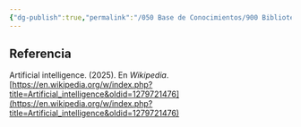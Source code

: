 ```yaml
---
{"dg-publish":true,"permalink":"/050 Base de Conocimientos/900 Biblioteca/Zk Lit (Artificial intelligence) Wikipedia/","tags":["definir"]}
---
```


## Referencia
Artificial intelligence. (2025). En _Wikipedia_. [https://en.wikipedia.org/w/index.php?title=Artificial_intelligence&oldid=1279721476](https://en.wikipedia.org/w/index.php?title=Artificial_intelligence&oldid=1279721476)

